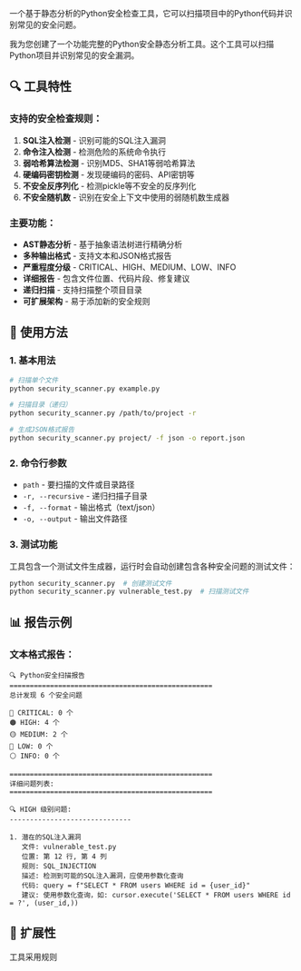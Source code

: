 一个基于静态分析的Python安全检查工具，它可以扫描项目中的Python代码并识别常见的安全问题。

我为您创建了一个功能完整的Python安全静态分析工具。这个工具可以扫描Python项目并识别常见的安全漏洞。

## 🔍 工具特性

### 支持的安全检查规则：

1. **SQL注入检测** - 识别可能的SQL注入漏洞
2. **命令注入检测** - 检测危险的系统命令执行
3. **弱哈希算法检测** - 识别MD5、SHA1等弱哈希算法
4. **硬编码密钥检测** - 发现硬编码的密码、API密钥等
5. **不安全反序列化** - 检测pickle等不安全的反序列化
6. **不安全随机数** - 识别在安全上下文中使用的弱随机数生成器

### 主要功能：

- **AST静态分析** - 基于抽象语法树进行精确分析
- **多种输出格式** - 支持文本和JSON格式报告
- **严重程度分级** - CRITICAL、HIGH、MEDIUM、LOW、INFO
- **详细报告** - 包含文件位置、代码片段、修复建议
- **递归扫描** - 支持扫描整个项目目录
- **可扩展架构** - 易于添加新的安全规则

## 🚀 使用方法

### 1. 基本用法
```bash
# 扫描单个文件
python security_scanner.py example.py

# 扫描目录（递归）
python security_scanner.py /path/to/project -r

# 生成JSON格式报告
python security_scanner.py project/ -f json -o report.json
```

### 2. 命令行参数
- `path` - 要扫描的文件或目录路径
- `-r, --recursive` - 递归扫描子目录
- `-f, --format` - 输出格式（text/json）
- `-o, --output` - 输出文件路径

### 3. 测试功能
工具包含一个测试文件生成器，运行时会自动创建包含各种安全问题的测试文件：

```bash
python security_scanner.py  # 创建测试文件
python security_scanner.py vulnerable_test.py  # 扫描测试文件
```

## 📊 报告示例

### 文本格式报告：
```
🔍 Python安全扫描报告
==================================================
总计发现 6 个安全问题

🔴 CRITICAL: 0 个
🟠 HIGH: 4 个
🟡 MEDIUM: 2 个
🔵 LOW: 0 个
⚪ INFO: 0 个

==================================================
详细问题列表:
==================================================

🔍 HIGH 级别问题:
------------------------------

1. 潜在的SQL注入漏洞
   文件: vulnerable_test.py
   位置: 第 12 行, 第 4 列
   规则: SQL_INJECTION
   描述: 检测到可能的SQL注入漏洞，应使用参数化查询
   代码: query = f"SELECT * FROM users WHERE id = {user_id}"
   建议: 使用参数化查询，如: cursor.execute('SELECT * FROM users WHERE id = ?', (user_id,))
```

## 🔧 扩展性

工具采用规则
